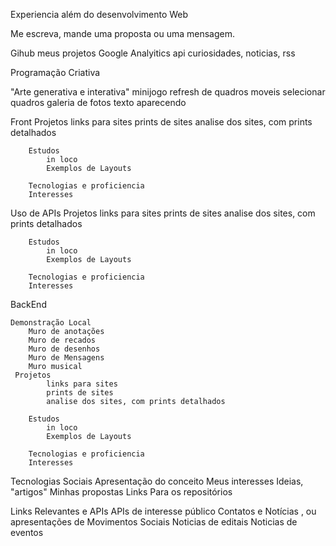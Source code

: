 Experiencia além do desenvolvimento Web


Me escreva, mande uma proposta ou uma mensagem.

Gihub meus projetos
Google Analyitics api
curiosidades, noticias, rss

Programação Criativa

 "Arte generativa e interativa"
    minijogo
    refresh de quadros moveis
    selecionar quadros
    galeria de fotos
    texto aparecendo

Front
        Projetos
            links para sites
            prints de sites
            analise dos sites, com prints detalhados

        Estudos
            in loco
            Exemplos de Layouts

        Tecnologias e proficiencia
        Interesses

Uso de APIs
  Projetos
            links para sites
            prints de sites
            analise dos sites, com prints detalhados

        Estudos
            in loco
            Exemplos de Layouts

        Tecnologias e proficiencia
        Interesses



BackEnd

    Demonstração Local
        Muro de anotações
        Muro de recados
        Muro de desenhos
        Muro de Mensagens
        Muro musical
     Projetos
            links para sites
            prints de sites
            analise dos sites, com prints detalhados

        Estudos
            in loco
            Exemplos de Layouts

        Tecnologias e proficiencia
        Interesses




Tecnologias Sociais
    Apresentação do conceito
    Meus interesses
    Ideias, "artigos"
    Minhas propostas
    Links Para os repositórios
    

Links Relevantes e APIs
    APIs de interesse público
    Contatos e Notícias , ou apresentações de Movimentos Sociais
    Noticias de editais
    Noticias de eventos 
